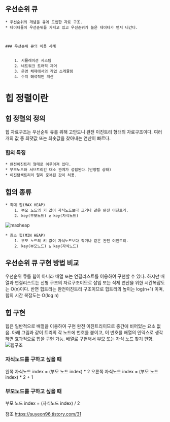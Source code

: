 ## 우선순위 큐

    * 우선순위의 개념을 큐에 도입한 자료 구조. 
    * 데이터들이 우선순위를 가지고 있고 우선순위가 높은 데이터가 먼저 나간다.



    ### 우선순위 큐의 이용 사례


        1. 시뮬레이션 시스템
        2. 네트워크 트래픽 제어
        3. 운영 체제에서의 작업 스케쥴링 
        4. 수치 해석적인 계산
 
# 힙 정렬이란



## 힙 정렬의 정의 

힙 자료구조는 우선순위 큐를 위해 고안도니 완전 이진트리 형태의 자료구조이다.
여러 개의 값 중 최댓값 또는 최솟값을 찾아내는 연산이 빠르다. 


### 힙의 특징

    * 완전이진트리 형태로 이루어져 있다.
    * 부모노드와 서브트리간 대소 관계가 성립된다.(반정렬 상태)
    * 이진탐색트리와 달리 중복된 값이 허용. 


## 힙의 종류

    * 최대 힙(MAX HEAP)
        1. 부모 노드의 키 값이 자식노드보다 크거나 같은 완전 이진트리. 
        2. key(부모노드) ≥ key(자식노드) 
![maxheap](https://user-images.githubusercontent.com/71515744/170233112-8ba7c783-0ada-4c6f-b92e-d754d9f36753.png)

    * 최소 힙(MIN HEAP) 
        1. 부모 노드의 키 값이 자식노드보다 작거나 같은 완전 이진트리. 
        2. key(부모노드) ≥ key(자식노드)


## 우선순위 큐 구현 방법 비교

우선순위 큐를 힙이 아니라 배열 또는 연결리스트를 이용하여 구현할 수 있다. 
하지만 배열과 연결리스트는 선형 구조의 자료구조이므로 삽입 또는 삭제 연산을 위한 시간복잡도는 O(n)이다.
반면 힙트리는 완전이진트리 구조이므로 힙트리의 높이는 log(n+1) 이며, 힙의 시간 복잡도는 O(log n)


## 힙 구현 

힙은 일반적으로 배열을 이용하여 구현
완전 이진트리이므로 중간에 비어있는 요소 없음. 
아래 그림과 같이 트리의 각 노드에 번호를 붙이고, 이 번호를 배열의 인덱스로 생각하면 효과적으로 힙을 구현 가능.
배열로 구현해서 부모 또는 자식 노드 찾기 편함. 
![힙구조](https://user-images.githubusercontent.com/71515744/170234963-43e301db-e3b4-426b-80fe-ad97ce0c025c.png)


### 자식노드를 구하고 싶을 때

왼쪽 자식노드 index = (부모 노드 index) * 2
오른쪽 자식노드 index = (부모 노드 index) * 2 + 1

### 부모노드를 구하고 싶을 때

부모 노드 index = (자식노드 index) / 2






참조 https://suyeon96.tistory.com/31
